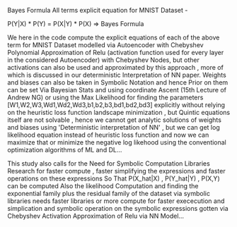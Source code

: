 Bayes Formula All terms explicit equation for MNIST Dataset -

P(Y|X) * P(Y) = P(X|Y) * P(X) => Bayes Formula

We here in the code compute the explicit equations of each of the above term for MNIST Dataset modelled via Autoencoder with Chebyshev Polynomial Approximation
of Relu (activation function used for every layer in the considered Autoencoder) with Chebyshev Nodes, but other activations can also be used and approximated by this 
approach , more of which is discussed in our deterministic Interpretation of NN paper.
Weights and biases can also be taken in Symbolic Notation and hence Prior on them can be set Via Bayesian Stats and using coordinate Ascent (15th Lecture of Andrew NG)
or using the Max Likelihood for finding the parameters [W1,W2,W3,Wd1,Wd2,Wd3,b1,b2,b3,bd1,bd2,bd3] 
explicitly without relying on the heuristic loss function landscape minimization , but
Quintic equations itself are not solvable , hence we cannot get analytic solutions
of weights and biases using 'Deterministic interpretation of NN' , but we can get 
log likelihood equation instead of heuristic loss function and now we can maximize that
or minimize the negative log likehood using the conventional optimization algorithms of ML and DL...

This study also calls for the Need for Symbolic Computation Libraries Research for faster compute , faster simplifying the expressions and faster operations on these expressions
So That P(X_hat|X) , P(Y_hat|Y) , P(X,Y) can be computed
Also the likelihood Computation and finding the exponential family plus the residual family of the dataset via 
symbolic libraries needs faster libraries or more compute for faster exececution and simplication and symbolic operation
on the symbolic expressions gotten via Chebyshev Activation Approximation of Relu via NN Model...


